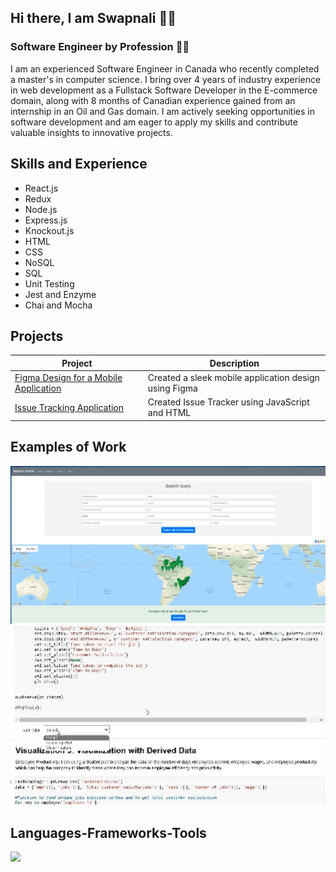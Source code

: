 <!--
<img align="right" src="https://visitor-badge.laobi.icu/badge?page_id=swapnalikadam.swapnalikadam" />
-->

## Hi there, I am Swapnali :raising_hand_woman:
### Software Engineer by Profession :woman_technologist:

I am an experienced Software Engineer in Canada who recently completed a master's in computer science. I bring over 4 years of industry experience in web development as a Fullstack Software Developer in the E-commerce domain, along with 8 months of Canadian experience gained from an internship in an Oil and Gas domain. I am actively seeking opportunities in software development and am eager to apply my skills and contribute valuable insights to innovative projects.

## Skills and Experience
* React.js
* Redux
* Node.js
* Express.js
* Knockout.js
* HTML
* CSS
* NoSQL
* SQL
* Unit Testing
* Jest and Enzyme
* Chai and Mocha


## Projects 
| Project | Description |
| --- | --- |
| [Figma Design for a Mobile Application](https://www.figma.com/proto/ROnpvOJlGzQbyjAFgNmuH1/Figma-Mobile-Design?type=design&node-id=1-2&t=Ldpwl7VF6hUdFG6Z-0&scaling=scale-down&page-id=0%3A1) | Created a sleek mobile application design using Figma |
| [Issue Tracking Application](https://github.com/swapnalikadam/Passion-Projects/tree/Issue-Tracking-Application) | Created Issue Tracker using JavaScript and HTML |

## Examples of Work 
<img src="https://github.com/swapnalikadam/swapnalikadam/blob/main/Natures%20Natures%20Palette%20Website%20gif.gif" width="600"/>
<img src="https://github.com/swapnalikadam/swapnalikadam/blob/main/Data%20Visualization%20gif.gif" width="600"/>

<h2 align="left">Languages-Frameworks-Tools</h2>
<div align="left">
    <img src="https://skillicons.dev/icons?i=react,redux,javascript,typescript,express,mongodb,bootstrap,mui,html,css,vscode,github,figma,git,nodejs,python,docker,materialui,postman,babel,visualstudio,mysql" />
</div>

<!--
## Social Platforms
[<img src='https://cdn.jsdelivr.net/npm/simple-icons@3.0.1/icons/github.svg' alt='github' height='40'>](https://github.com/swapnalikadam)  [<img src='https://cdn.jsdelivr.net/npm/simple-icons@3.0.1/icons/linkedin.svg' alt='linkedin' height='40'>](https://www.linkedin.com/in/swapnali-kadam-765698141//)  [<img src='https://cdn.jsdelivr.net/npm/simple-icons@3.0.1/icons/facebook.svg' alt='facebook' height='40'>](https://www.facebook.com/swapnali.kadam.908347/)  [<img src='https://cdn.jsdelivr.net/npm/simple-icons@3.0.1/icons/twitter.svg' alt='twitter' height='40'>](https://twitter.com/VijaySwapnali)  
-->

<!--
[![Anurag's GitHub stats](https://github-readme-stats.vercel.app/api?username=swapnalikadam)](https://github.com/anuraghazra/github-readme-stats)
-->

<!--
**swapnalikadam/swapnalikadam** is a ✨ _special_ ✨ repository because its `README.md` (this file) appears on your GitHub profile.

Here are some ideas to get you started:

- 🔭 I’m currently working on ...
- 🌱 I’m currently learning ...
- 👯 I’m looking to collaborate on ...
- 🤔 I’m looking for help with ...
- 💬 Ask me about ...
- 📫 How to reach me: ...
- 😄 Pronouns: ...
- ⚡ Fun fact: ...
-->

<!--
![Software Engineer](https://github.com/swapnalikadam/swapnalikadam/blob/main/swapnali-banner.png)
-->
